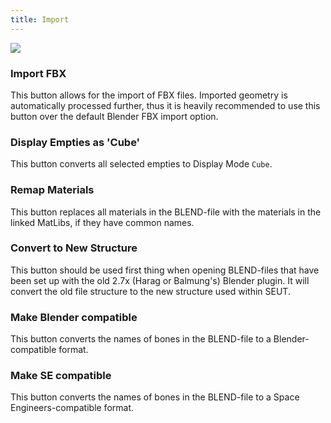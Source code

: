```yaml
---
title: Import
---
```

![](/modding-reference/assets/images/reference/seut/import_1.png)

### Import FBX
This button allows for the import of FBX files. Imported geometry is automatically processed further, thus it is heavily recommended to use this button over the default Blender FBX import option.

### Display Empties as 'Cube'
This button converts all selected empties to Display Mode `Cube`.

### Remap Materials
This button replaces all materials in the BLEND-file with the materials in the linked MatLibs, if they have common names.

### Convert to New Structure
This button should be used first thing when opening BLEND-files that have been set up with the old 2.7x (Harag or Balmung's) Blender plugin. It will convert the old file structure to the new structure used within SEUT.

### Make Blender compatible
This button converts the names of bones in the BLEND-file to a Blender-compatible format.

### Make SE compatible
This button converts the names of bones in the BLEND-file to a Space Engineers-compatible format.
